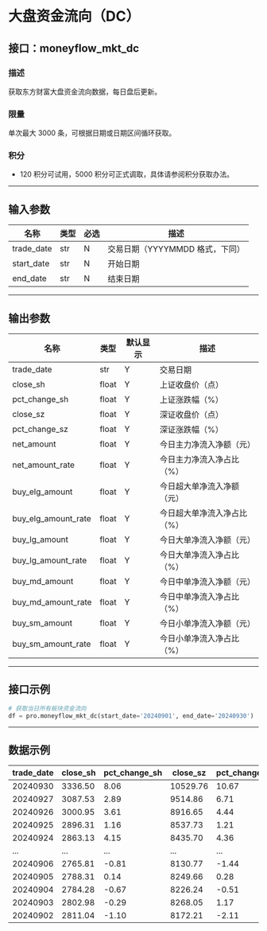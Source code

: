 # 大盘资金流向（DC）

## 接口：moneyflow_mkt_dc

### 描述
获取东方财富大盘资金流向数据，每日盘后更新。

### 限量
单次最大 3000 条，可根据日期或日期区间循环获取。

### 积分
- 120 积分可试用，5000 积分可正式调取，具体请参阅积分获取办法。

---

## 输入参数

| 名称        | 类型 | 必选 | 描述 |
|------------|------|------|------|
| trade_date | str  | N    | 交易日期（YYYYMMDD 格式，下同） |
| start_date | str  | N    | 开始日期 |
| end_date   | str  | N    | 结束日期 |

---

## 输出参数

| 名称                 | 类型  | 默认显示 | 描述 |
|----------------------|------|--------|------|
| trade_date          | str  | Y      | 交易日期 |
| close_sh           | float | Y      | 上证收盘价（点） |
| pct_change_sh      | float | Y      | 上证涨跌幅（%） |
| close_sz           | float | Y      | 深证收盘价（点） |
| pct_change_sz      | float | Y      | 深证涨跌幅（%） |
| net_amount         | float | Y      | 今日主力净流入净额（元） |
| net_amount_rate    | float | Y      | 今日主力净流入净占比（%） |
| buy_elg_amount     | float | Y      | 今日超大单净流入净额（元） |
| buy_elg_amount_rate | float | Y      | 今日超大单净流入净占比（%） |
| buy_lg_amount      | float | Y      | 今日大单净流入净额（元） |
| buy_lg_amount_rate | float | Y      | 今日大单净流入净占比（%） |
| buy_md_amount      | float | Y      | 今日中单净流入净额（元） |
| buy_md_amount_rate | float | Y      | 今日中单净流入净占比（%） |
| buy_sm_amount      | float | Y      | 今日小单净流入净额（元） |
| buy_sm_amount_rate | float | Y      | 今日小单净流入净占比（%） |

---

## 接口示例

```python
# 获取当日所有板块资金流向
df = pro.moneyflow_mkt_dc(start_date='20240901', end_date='20240930')
```

---

## 数据示例

| trade_date | close_sh | pct_change_sh | close_sz | pct_change_sz | buy_elg_amount  | buy_lg_amount  |
|------------|---------|--------------|---------|--------------|----------------|----------------|
| 20240930   | 3336.50 | 8.06         | 10529.76 | 10.67        | -6500884480.00 | -29199228928.00 |
| 20240927   | 3087.53 | 2.89         | 9514.86  | 6.71         | 17175101440.00 | -3564773376.00  |
| 20240926   | 3000.95 | 3.61         | 8916.65  | 4.44         | 18894807552.00 | -2446319616.00  |
| 20240925   | 2896.31 | 1.16         | 8537.73  | 1.21         | -4010342144.00 | -10390331392.00 |
| 20240924   | 2863.13 | 4.15         | 8435.70  | 4.36         | 22524846080.00 | 5433212928.00   |
| ...        | ...     | ...          | ...      | ...          | ...            | ...            |
| 20240906   | 2765.81 | -0.81        | 8130.77  | -1.44        | -5892936960.00 | -13908542976.00 |
| 20240905   | 2788.31 | 0.14         | 8249.66  | 0.28         | 1211718400.00  | -3910650112.00  |
| 20240904   | 2784.28 | -0.67        | 8226.24  | -0.51        | -7008298240.00 | -11212970496.00 |
| 20240903   | 2802.98 | -0.29        | 8268.05  | 1.17         | 263304192.00   | -3680828928.00  |
| 20240902   | 2811.04 | -1.10        | 8172.21  | -2.11        | -18689678336.00 | -20967354368.00 |
